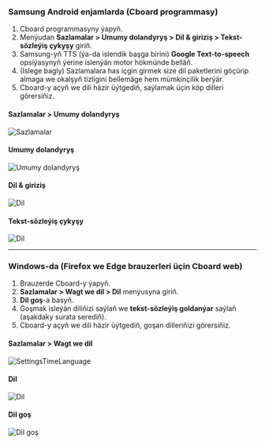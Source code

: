 ### Samsung Android enjamlarda (Cboard programmasy)

1. Cboard programmasyny ýapyň.
2. Menýudan **Sazlamalar > Umumy dolandyryş > Dil & giriziş > Tekst-sözleýiş çykyşy** giriň.
3. Samsung-yň TTS (ýa-da islendik başga birini) **Google Text-to-speech** opsiýasynyň ýerine islenýän motor hökmünde belläň.
4. (Islege bagly) Sazlamalara has içgin girmek size dil paketlerini göçürip almaga we okalşyň tizligini bellemäge hem mümkinçilik berýär.
5. Cboard-y açyň we dili häzir üýtgediň, saýlamak üçin köp dilleri görersiňiz.

#### Sazlamalar > Umumy dolandyryş

![Sazlamalar](/images/moreLanguages/samsung_switch_tts_01.png "Sazlamalar")

#### Umumy dolandyryş

![Umumy dolandyryş](/images/moreLanguages/samsung_switch_tts_02.png "Umumy dolandyryş")

#### Dil & giriziş

![Dil](/images/moreLanguages/samsung_switch_tts_03.png "Dil")

#### Tekst-sözleýiş çykyşy

![Dil](/images/moreLanguages/samsung_switch_tts_04.png "Tekst-sözleýiş çykyşy")

---

### Windows-da (Firefox we Edge brauzerleri üçin Cboard web)

1. Brauzerde Cboard-y ýapyň.
2. **Sazlamalar > Wagt we dil > Dil** menýusyna giriň.
3. **Dil goş**-a basyň.
4. Goşmak isleýän diliňizi saýlaň we **tekst-sözleýiş goldanýar** saýlaň (aşakdaky surata serediň).
5. Cboard-y açyň we dili häzir üýtgediň, goşan dilleriňizi görersiňiz.

#### Sazlamalar > Wagt we dil

![SettingsTimeLanguage](/images/moreLanguages/windows_add_tts_01.png "Sazlamalar > Wagt we dil")

#### Dil

![Dil](/images/moreLanguages/windows_add_tts_02.png "Dil")

#### Dil goş

![Dil goş](/images/moreLanguages/windows_add_tts_03.png "Dil goş")